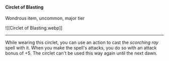 #### Circlet of Blasting

Wondrous item, uncommon, major tier

![[Circlet of Blasting.webp]]

---

While wearing this circlet, you can use an action to cast the *scorching ray* spell with it. When you make the spell's attacks, you do so with an attack bonus of +5. The circlet can't be used this way again until the next dawn.